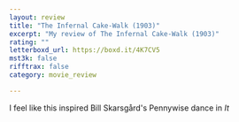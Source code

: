 ```yaml
---
layout: review
title: "The Infernal Cake-Walk (1903)"
excerpt: "My review of The Infernal Cake-Walk (1903)"
rating: ""
letterboxd_url: https://boxd.it/4K7CV5
mst3k: false
rifftrax: false
category: movie_review

---
```


I feel like this inspired Bill Skarsgård's Pennywise dance in <i>It</i>